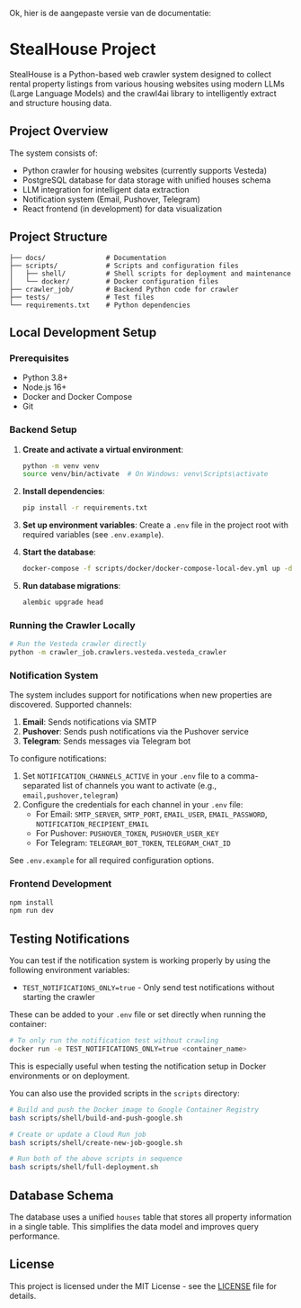 Ok, hier is de aangepaste versie van de documentatie:

# StealHouse Project

StealHouse is a Python-based web crawler system designed to collect rental property listings from various housing websites using modern LLMs (Large Language Models) and the crawl4ai library to intelligently extract and structure housing data.

## Project Overview

The system consists of:
- Python crawler for housing websites (currently supports Vesteda)
- PostgreSQL database for data storage with unified houses schema
- LLM integration for intelligent data extraction
- Notification system (Email, Pushover, Telegram)
- React frontend (in development) for data visualization

## Project Structure

````
├── docs/               # Documentation
├── scripts/            # Scripts and configuration files
│   ├── shell/          # Shell scripts for deployment and maintenance
│   └── docker/         # Docker configuration files
├── crawler_job/        # Backend Python code for crawler
├── tests/              # Test files
└── requirements.txt    # Python dependencies
````

## Local Development Setup

### Prerequisites

- Python 3.8+
- Node.js 16+
- Docker and Docker Compose
- Git

### Backend Setup

1. **Create and activate a virtual environment**:
   ```bash
   python -m venv venv
   source venv/bin/activate  # On Windows: venv\Scripts\activate
   ```

2. **Install dependencies**:
   ```bash
   pip install -r requirements.txt
   ```

3. **Set up environment variables**:
   Create a `.env` file in the project root with required variables (see `.env.example`).

4. **Start the database**:
   ```bash
   docker-compose -f scripts/docker/docker-compose-local-dev.yml up -d
   ```

5. **Run database migrations**:
   ```bash
   alembic upgrade head
   ```

### Running the Crawler Locally

```bash
# Run the Vesteda crawler directly
python -m crawler_job.crawlers.vesteda.vesteda_crawler
```

### Notification System

The system includes support for notifications when new properties are discovered. Supported channels:

1. **Email**: Sends notifications via SMTP
2. **Pushover**: Sends push notifications via the Pushover service
3. **Telegram**: Sends messages via Telegram bot

To configure notifications:

1. Set `NOTIFICATION_CHANNELS_ACTIVE` in your `.env` file to a comma-separated list of channels you want to activate (e.g., `email,pushover,telegram`)
2. Configure the credentials for each channel in your `.env` file:
   - For Email: `SMTP_SERVER`, `SMTP_PORT`, `EMAIL_USER`, `EMAIL_PASSWORD`, `NOTIFICATION_RECIPIENT_EMAIL`
   - For Pushover: `PUSHOVER_TOKEN`, `PUSHOVER_USER_KEY`
   - For Telegram: `TELEGRAM_BOT_TOKEN`, `TELEGRAM_CHAT_ID`

See `.env.example` for all required configuration options.

### Frontend Development

```bash
npm install
npm run dev
```

## Testing Notifications

You can test if the notification system is working properly by using the following environment variables:

- `TEST_NOTIFICATIONS_ONLY=true` - Only send test notifications without starting the crawler

These can be added to your `.env` file or set directly when running the container:

```bash
# To only run the notification test without crawling
docker run -e TEST_NOTIFICATIONS_ONLY=true <container_name>
```

This is especially useful when testing the notification setup in Docker environments or on deployment.

You can also use the provided scripts in the `scripts` directory:

```bash
# Build and push the Docker image to Google Container Registry
bash scripts/shell/build-and-push-google.sh

# Create or update a Cloud Run job
bash scripts/shell/create-new-job-google.sh

# Run both of the above scripts in sequence
bash scripts/shell/full-deployment.sh
```

## Database Schema

The database uses a unified `houses` table that stores all property information in a single table. This simplifies the data model and improves query performance.

## License

This project is licensed under the MIT License - see the [LICENSE](LICENSE) file for details.